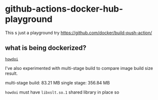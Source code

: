 # github-actions-docker-hub-playground

This s just a playground try https://github.com/docker/build-push-action/

## what is being dockerized?

[`howdoi`](https://github.com/gleitz/howdoi)

I've also experimented with multi-stage build to compare image build size result.

multi-stage build: 83.21 MB
single stage: 356.84 MB

`howdoi` must have `libxslt.so.1` shared library in place so
